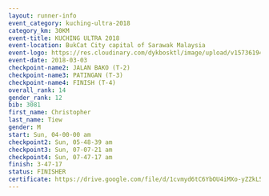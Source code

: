 ```yaml
--- 
layout: runner-info 
event_category: kuching-ultra-2018 
category_km: 30KM 
event-title: KUCHING ULTRA 2018 
event-location: BukCat City capital of Sarawak Malaysia 
event-logo: https://res.cloudinary.com/dykbosktl/image/upload/v1573619473/Logo/kuching-ultra-2018-logo_tlpvm5.png 
event-date: 2018-03-03 
checkpoint-name2: JALAN BAKO (T-2) 
checkpoint-name3: PATINGAN (T-3) 
checkpoint-name4: FINISH (T-4) 
overall_rank: 14
gender_rank: 12
bib: 3081
first_name: Christopher
last_name: Tiew
gender: M
start: Sun, 04-00-00 am
checkpoint2: Sun, 05-48-39 am
checkpoint3: Sun, 07-07-21 am
checkpoint4: Sun, 07-47-17 am
finish: 3-47-17
status: FINISHER
certificate: https://drive.google.com/file/d/1cvmyd6tC6YbOU4iMXo-yZZkL5KYLyAy/view?usp=sharing
--- 
```

